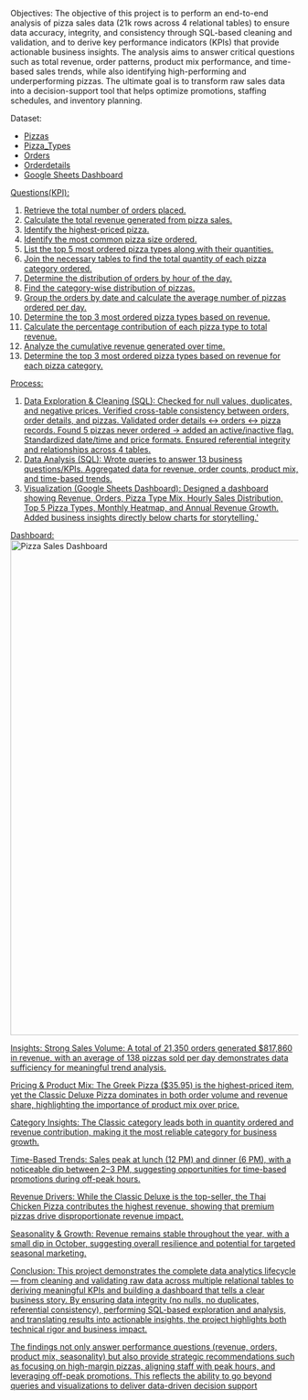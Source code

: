 Objectives:
The objective of this project is to perform an end-to-end analysis of pizza sales data (21k rows across 4 relational tables) to ensure data accuracy, integrity, and consistency through SQL-based cleaning and validation, and to derive key performance indicators (KPIs) that provide actionable business insights. The analysis aims to answer critical questions such as total revenue, order patterns, product mix performance, and time-based sales trends, while also identifying high-performing and underperforming pizzas. The ultimate goal is to transform raw sales data into a decision-support tool that helps optimize promotions, staffing schedules, and inventory planning.

Dataset:
- <a href="https://github.com/NTMASKOSTALIN/Pizza-Sales-Analysis/blob/main/pizzas.csv"> Pizzas
- <a href="https://github.com/NTMASKOSTALIN/Pizza-Sales-Analysis/blob/main/pizza_types.csv"> Pizza_Types
- <a href="https://github.com/NTMASKOSTALIN/Pizza-Sales-Analysis/blob/main/orders.csv"> Orders
- <a href="https://github.com/NTMASKOSTALIN/Pizza-Sales-Analysis/blob/main/order_details.csv"> Orderdetails
- <a href="https://docs.google.com/spreadsheets/d/1m5cTXE2Eiv_70_k4PXVUIKuuF_pWfhD9B9u84NWrF10/edit?gid=925059109#gid=925059109"> Google Sheets Dashboard

Questions(KPI):
1. Retrieve the total number of orders placed.
2. Calculate the total revenue generated from pizza sales.
3. Identify the highest-priced pizza.
4. Identify the most common pizza size ordered.
5. List the top 5 most ordered pizza types along with their quantities.
6. Join the necessary tables to find the total quantity of each pizza category ordered.
7. Determine the distribution of orders by hour of the day.
8. Find the category-wise distribution of pizzas.
9. Group the orders by date and calculate the average number of pizzas ordered per day.
10. Determine the top 3 most ordered pizza types based on revenue.
11. Calculate the percentage contribution of each pizza type to total revenue.
12. Analyze the cumulative revenue generated over time.
13. Determine the top 3 most ordered pizza types based on revenue for each pizza category.

Process:
1. Data Exploration & Cleaning (SQL):
Checked for null values, duplicates, and negative prices.
Verified cross-table consistency between orders, order details, and pizzas.
Validated order details ↔ orders ↔ pizza records.
Found 5 pizzas never ordered → added an active/inactive flag.
Standardized date/time and price formats.
Ensured referential integrity and relationships across 4 tables.
2. Data Analysis (SQL):
Wrote queries to answer 13 business questions/KPIs.
Aggregated data for revenue, order counts, product mix, and time-based trends.
3. Visualization (Google Sheets Dashboard):
Designed a dashboard showing Revenue, Orders, Pizza Type Mix, Hourly Sales Distribution, Top 5 Pizza Types, Monthly Heatmap, and Annual Revenue Growth.
Added business insights directly below charts for storytelling.'

Dashboard:
<img width="1917" height="867" alt="Pizza Sales Dashboard" src="https://github.com/user-attachments/assets/75074910-a12e-4979-b794-55a23429fab8" />

Insights:
Strong Sales Volume: A total of 21,350 orders generated $817,860 in revenue, with an average of 138 pizzas sold per day demonstrates data sufficiency for meaningful trend analysis.

Pricing & Product Mix: The Greek Pizza ($35.95) is the highest-priced item, yet the Classic Deluxe Pizza dominates in both order volume and revenue share, highlighting the importance of product mix over price.

Category Insights: The Classic category leads both in quantity ordered and revenue contribution, making it the most reliable category for business growth.

Time-Based Trends: Sales peak at lunch (12 PM) and dinner (6 PM), with a noticeable dip between 2–3 PM, suggesting opportunities for time-based promotions during off-peak hours.

Revenue Drivers: While the Classic Deluxe is the top-seller, the Thai Chicken Pizza contributes the highest revenue, showing that premium pizzas drive disproportionate revenue impact.

Seasonality & Growth: Revenue remains stable throughout the year, with a small dip in October, suggesting overall resilience and potential for targeted seasonal marketing.

Conclusion:
This project demonstrates the complete data analytics lifecycle — from cleaning and validating raw data across multiple relational tables to deriving meaningful KPIs and building a dashboard that tells a clear business story. By ensuring data integrity (no nulls, no duplicates, referential consistency), performing SQL-based exploration and analysis, and translating results into actionable insights, the project highlights both technical rigor and business impact.

The findings not only answer performance questions (revenue, orders, product mix, seasonality) but also provide strategic recommendations such as focusing on high-margin pizzas, aligning staff with peak hours, and leveraging off-peak promotions. This reflects the ability to go beyond queries and visualizations to deliver data-driven decision support
